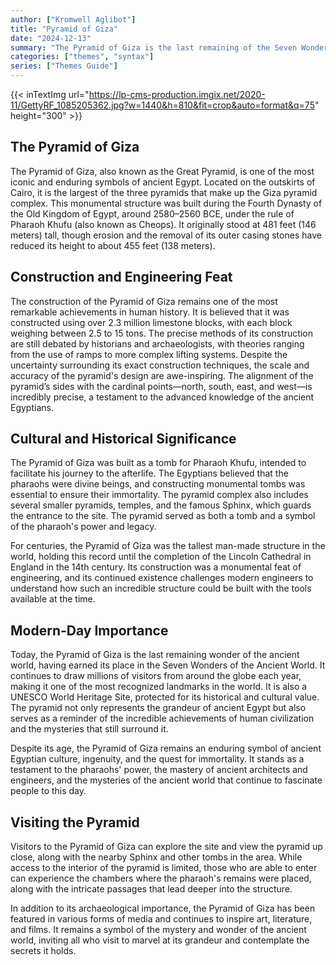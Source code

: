 ```yaml
---
author: ["Kromwell Aglibot"]
title: "Pyramid of Giza"
date: "2024-12-13"
summary: "The Pyramid of Giza is the last remaining of the Seven Wonders of the Ancient World. Built around 4,500 years ago during the reign of Pharaoh Khufu, it is an incredible feat of ancient engineering, standing at 481 feet tall. Constructed from millions of limestone blocks, the pyramid was originally covered in smooth white casing stones that reflected the sun’s light. "
categories: ["themes", "syntax"]
series: ["Themes Guide"]
---
```

{{< inTextImg url="https://lp-cms-production.imgix.net/2020-11/GettyRF_1085205362.jpg?w=1440&h=810&fit=crop&auto=format&q=75" height="300"  >}}

## The Pyramid of Giza
The Pyramid of Giza, also known as the Great Pyramid, is one of the most iconic and enduring symbols of ancient Egypt. Located on the outskirts of Cairo, it is the largest of the three pyramids that make up the Giza pyramid complex. This monumental structure was built during the Fourth Dynasty of the Old Kingdom of Egypt, around 2580–2560 BCE, under the rule of Pharaoh Khufu (also known as Cheops). It originally stood at 481 feet (146 meters) tall, though erosion and the removal of its outer casing stones have reduced its height to about 455 feet (138 meters).

## Construction and Engineering Feat
The construction of the Pyramid of Giza remains one of the most remarkable achievements in human history. It is believed that it was constructed using over 2.3 million limestone blocks, with each block weighing between 2.5 to 15 tons. The precise methods of its construction are still debated by historians and archaeologists, with theories ranging from the use of ramps to more complex lifting systems. Despite the uncertainty surrounding its exact construction techniques, the scale and accuracy of the pyramid's design are awe-inspiring. The alignment of the pyramid’s sides with the cardinal points—north, south, east, and west—is incredibly precise, a testament to the advanced knowledge of the ancient Egyptians.

## Cultural and Historical Significance
The Pyramid of Giza was built as a tomb for Pharaoh Khufu, intended to facilitate his journey to the afterlife. The Egyptians believed that the pharaohs were divine beings, and constructing monumental tombs was essential to ensure their immortality. The pyramid complex also includes several smaller pyramids, temples, and the famous Sphinx, which guards the entrance to the site. The pyramid served as both a tomb and a symbol of the pharaoh's power and legacy.

For centuries, the Pyramid of Giza was the tallest man-made structure in the world, holding this record until the completion of the Lincoln Cathedral in England in the 14th century. Its construction was a monumental feat of engineering, and its continued existence challenges modern engineers to understand how such an incredible structure could be built with the tools available at the time.

## Modern-Day Importance
Today, the Pyramid of Giza is the last remaining wonder of the ancient world, having earned its place in the Seven Wonders of the Ancient World. It continues to draw millions of visitors from around the globe each year, making it one of the most recognized landmarks in the world. It is also a UNESCO World Heritage Site, protected for its historical and cultural value. The pyramid not only represents the grandeur of ancient Egypt but also serves as a reminder of the incredible achievements of human civilization and the mysteries that still surround it.

Despite its age, the Pyramid of Giza remains an enduring symbol of ancient Egyptian culture, ingenuity, and the quest for immortality. It stands as a testament to the pharaohs' power, the mastery of ancient architects and engineers, and the mysteries of the ancient world that continue to fascinate people to this day.

## Visiting the Pyramid
Visitors to the Pyramid of Giza can explore the site and view the pyramid up close, along with the nearby Sphinx and other tombs in the area. While access to the interior of the pyramid is limited, those who are able to enter can experience the chambers where the pharaoh's remains were placed, along with the intricate passages that lead deeper into the structure.

In addition to its archaeological importance, the Pyramid of Giza has been featured in various forms of media and continues to inspire art, literature, and films. It remains a symbol of the mystery and wonder of the ancient world, inviting all who visit to marvel at its grandeur and contemplate the secrets it holds.